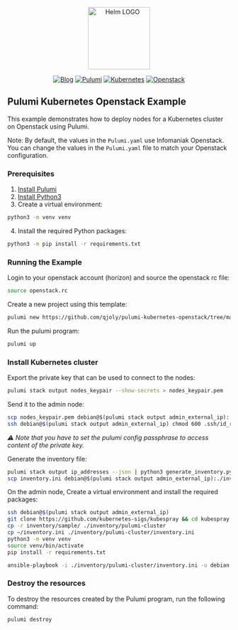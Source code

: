 <p align="center">
    <img src="https://avatars.githubusercontent.com/u/82603435?v=4" width="140px" alt="Helm LOGO"/>
</p>

<div align="center">

  [![Blog](https://img.shields.io/badge/Blog-blue?style=for-the-badge&logo=buymeacoffee&logoColor=white)](https://une-tasse-de.cafe/)
  [![Pulumi](https://img.shields.io/badge/Pulumi-8A3391?style=for-the-badge&logo=pulumi&logoColor=white)](https://www.pulumi.com/)
  [![Kubernetes](https://img.shields.io/badge/Kubernetes-326CE5?style=for-the-badge&logo=kubernetes&logoColor=white)](https://kubernetes.io/)
  [![Openstack](https://img.shields.io/badge/Openstack-%23f01742.svg?style=for-the-badge&logo=openstack&logoColor=white)](https://www.openstack.org/)

</div>

## Pulumi Kubernetes Openstack Example

This example demonstrates how to deploy nodes for a Kubernetes cluster on Openstack using Pulumi.

Note: By default, the values in the `Pulumi.yaml` use Infomaniak Openstack. You can change the values in the `Pulumi.yaml` file to match your Openstack configuration.

### Prerequisites

1. [Install Pulumi](https://www.pulumi.com/docs/get-started/install/)
2. [Install Python3](https://www.python.org/downloads/)
3. Create a virtual environment:
```bash
python3 -m venv venv
```
4. Install the required Python packages:
```bash
python3 -m pip install -r requirements.txt
```

### Running the Example

Login to your openstack account (horizon) and source the openstack rc file:
```bash
source openstack.rc
```

Create a new project using this template:
```bash
pulumi new https://github.com/qjoly/pulumi-kubernetes-openstack/tree/main
```

Run the pulumi program:
```bash
pulumi up
```

### Install Kubernetes cluster

Export the private key that can be used to connect to the nodes:

```bash
pulumi stack output nodes_keypair --show-secrets > nodes_keypair.pem
```

Send it to the admin node:

```bash
scp nodes_keypair.pem debian@$(pulumi stack output admin_external_ip):.ssh/id_rsa
ssh debian@$(pulumi stack output admin_external_ip) chmod 600 .ssh/id_rsa
```

*:warning: Note that you have to set the pulumi config passphrase to access content of the private key.*

Generate the inventory file:

```bash
pulumi stack output ip_addresses --json | python3 generate_inventory.py > inventory.ini
scp inventory.ini debian@$(pulumi stack output admin_external_ip):./inventory.ini
```

On the admin node, Create a virtual environment and install the required packages:

```bash
ssh debian@$(pulumi stack output admin_external_ip)
git clone https://github.com/kubernetes-sigs/kubespray && cd kubespray
cp -r inventory/sample/ ./inventory/pulumi-cluster
cp ~/inventory.ini ./inventory/pulumi-cluster/inventory.ini
python3 -m venv venv
source venv/bin/activate
pip install -r requirements.txt
```

```bash
ansible-playbook -i ./inventory/pulumi-cluster/inventory.ini -u debian --become --become-user=root cluster.yml
```

### Destroy the resources

To destroy the resources created by the Pulumi program, run the following command:

```bash
pulumi destroy
```
